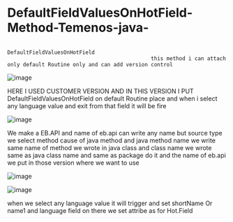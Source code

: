 # DefaultFieldValuesOnHotField-Method-Temenos-java-

                                                              DefaultFieldValuesOnHotField
                                                  this method i can attach only default Routine only and can add version control
                                                              
                                                              
![image](https://user-images.githubusercontent.com/40827670/217735114-a40506b8-6eba-4ba1-8124-204b83cd8233.png)

HERE I USED CUSTOMER VERSION AND IN THIS VERSION I PUT DefaultFieldValuesOnHotField on default Routine place and when i select any language value and exit from that field it will be fire


![image](https://user-images.githubusercontent.com/40827670/217736641-6170d7ac-b20c-4293-9040-be19e42df770.png)

We make a EB.API and name of eb.api can write any name but source type we select method cause of 
java method and java method name we write same name of method we wrote in java class 
and class name we wrote same as java class name and same as package do it and the name of eb.api we put in those version where we want to use

![image](https://user-images.githubusercontent.com/40827670/217743711-94cc9445-fc84-43b9-ad19-9f1cf46425ac.png)

![image](https://user-images.githubusercontent.com/40827670/217744427-0da22b28-60c1-402a-87f4-e3aa4d0b9c6b.png)

when we select any language value it will trigger and set shortName Or name1 and language field on there we set attribe as for Hot.Field

